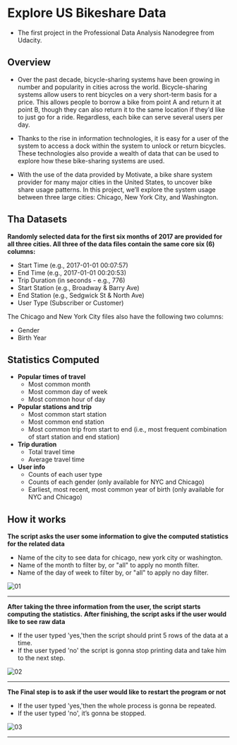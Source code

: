 # Explore US Bikeshare Data <br>
- The first project in the Professional Data Analysis Nanodegree from Udacity.

## Overview
- Over the past decade, bicycle-sharing systems have been growing in number and popularity in cities across the world. Bicycle-sharing systems allow users to rent bicycles on a very short-term basis for a price. This allows people to borrow a bike from point A and return it at point B, though they can also return it to the same location if they'd like to just go for a ride. Regardless, each bike can serve several users per day.

- Thanks to the rise in information technologies, it is easy for a user of the system to access a dock within the system to unlock or return bicycles. These technologies also provide a wealth of data that can be used to explore how these bike-sharing systems are used.

- With the use of the data provided by Motivate, a bike share system provider for many major cities in the United States, to uncover bike share usage patterns. In this project, we’ll explore the system usage between three large cities: Chicago, New York City, and Washington.

## Tha Datasets
<b>Randomly selected data for the first six months of 2017 are provided for all three cities. All three of the data files contain the same core six (6) columns:</b>
- Start Time (e.g., 2017-01-01 00:07:57)
- End Time (e.g., 2017-01-01 00:20:53)
- Trip Duration (in seconds - e.g., 776)
- Start Station (e.g., Broadway & Barry Ave)
- End Station (e.g., Sedgwick St & North Ave)
- User Type (Subscriber or Customer)

The Chicago and New York City files also have the following two columns:
- Gender
- Birth Year

## Statistics Computed
* <b>Popular times of travel</b>
  * Most common month
  * Most common day of week
  * Most common hour of day
* <b>Popular stations and trip</b>
  * Most common start station
  * Most common end station
  * Most common trip from start to end (i.e., most frequent combination of start station and end station)
* <b>Trip duration</b>
  * Total travel time
  * Average travel time
* <b>User info</b>
  * Counts of each user type
  * Counts of each gender (only available for NYC and Chicago)
  * Earliest, most recent, most common year of birth (only available for NYC and Chicago)
 
## How it works
<b>The script asks the user some information to give the computed statistics for the related data</b>
- Name of the city to see data for chicago, new york city or washington.
- Name of the month to filter by, or "all" to apply no month filter.
- Name of the day of week to filter by, or "all" to apply no day filter.

![01](https://user-images.githubusercontent.com/44305776/123330877-e1540280-d53e-11eb-9ac4-c80f92084f6b.png)<hr>

<b>After taking the three information from the user, the script starts computing the statistics.</b>
<b>After finishing, the script asks if the user would like to see raw data</b>
- If the user typed 'yes,'then the script should print 5 rows of the data at a time.
- If the user typed 'no' the script is gonna stop printing data and take him to the next step.

![02](https://user-images.githubusercontent.com/44305776/123330893-e44ef300-d53e-11eb-861e-45c65731044c.png)<hr>

<b>The Final step is to ask if the user would like to restart the program or not</b>
- If the user typed 'yes,'then the whole process is gonna be repeated.
- If the user typed 'no', it’s gonna be stopped.

![03](https://user-images.githubusercontent.com/44305776/123330908-e7e27a00-d53e-11eb-96bd-0a964ab1b594.png)<hr>

